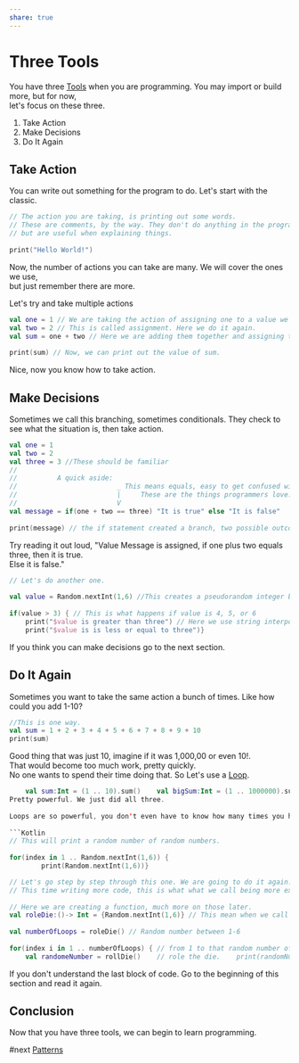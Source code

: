 ```yaml
---
share: true
---
```

# Three Tools  
  
You have three [Tools](./Tools.md) when you are programming. You may import or build more, but for now,  
let's focus on these three.  
  
1. Take Action  
2. Make Decisions  
3. Do It Again  
  
## Take Action  
  
You can write out something for the program to do. Let's start with the classic.  
  
```Kotlin  
// The action you are taking, is printing out some words.  
// These are comments, by the way. They don't do anything in the program,  
// but are useful when explaining things.  
  
print("Hello World!")  
```  
  
Now, the number of actions you can take are many. We will cover the ones we use,  
but just remember there are more.  
  
Let's try and take multiple actions  
  
```Kotlin  
val one = 1 // We are taking the action of assigning one to a value we named one.  
val two = 2 // This is called assignment. Here we do it again.  
val sum = one + two // Here we are adding them together and assigning the result to sum  
  
print(sum) // Now, we can print out the value of sum.  
```  
  
Nice, now you know how to take action.  
  
## Make Decisions  
  
Sometimes we call this branching, sometimes conditionals. They check to see what the situation is, then take action.  
  
```Kotlin  
val one = 1  
val two = 2  
val three = 3 //These should be familiar  
//  
//          A quick aside:  
//                         _ This means equals, easy to get confused with = which means is assigned.  
//                         |     These are the things programmers love.  
//                         V  
val message = if(one + two == three) "It is true" else "It is false"  
  
print(message) // the if statement created a branch, two possible outcomes.  
```  
  
Try reading it out loud, "Value Message is assigned, if one plus two equals three, then it is true.  
                         Else it is false."                         
  
```Kotlin  
// Let's do another one.  
  
val value = Random.nextInt(1,6) //This creates a pseudorandom integer between 1 and 6, like a die.  
  
if(value > 3) { // This is what happens if value is 4, 5, or 6  
    print("$value is greater than three") // Here we use string interpolation to print out the $value} else { // This is what happens if value is 1, 2, or 3  
    print("$value is is less or equal to three")}  
```  
  
If you think you can make decisions go to the next section.  
  
## Do It Again  
  
Sometimes you want to take the same action a bunch of times. Like how could you add 1-10?  
  
```Kotlin  
//This is one way.  
val sum = 1 + 2 + 3 + 4 + 5 + 6 + 7 + 8 + 9 + 10  
print(sum)  
```  
  
Good thing that was just 10, imagine if it was 1,000,00 or even 10!.  
That would become too much work, pretty quickly.  
No one wants to spend their time doing that. So Let's use a [Loop](Loop.md).  
  
```Kotlin  
    val sum:Int = (1 .. 10).sum()    val bigSum:Int = (1 .. 1000000).sum()    val unrealisticFromAPerformanceStandPointSum:Int = (1 .. 10!).sum() ```  
Pretty powerful. We just did all three.  
  
Loops are so powerful, you don't even have to know how many times you have to do it.  
  
```Kotlin  
// This will print a random number of random numbers.  
  
for(index in 1 .. Random.nextInt(1,6)) {  
        print(Random.nextInt(1,6))}  
```  
  
```Kotlin  
// Let's go step by step through this one. We are going to do it again.  
// This time writing more code, this is what what we call being more explicit.  
  
// Here we are creating a function, much more on those later.  
val roleDie:()-> Int = {Random.nextInt(1,6)} // This mean when we call roleDie() we get 1-6 back.  
  
val numberOfLoops = roleDie() // Random number between 1-6  
  
for(index i in 1 .. numberOfLoops) { // from 1 to that random number of loops  
    val randomeNumber = rollDie()    // role the die.    print(randomNumber)              // Then print out that number.}  
```  
  
If you don't understand the last block of code. Go to the beginning of this section and read it again.  
  
  
## Conclusion  
  
Now that you have three tools, we can begin to learn programming.

#next [Patterns](./Patterns.md)